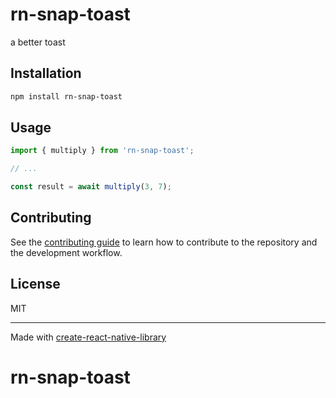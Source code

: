 # rn-snap-toast

a better toast 

## Installation


```sh
npm install rn-snap-toast
```


## Usage


```js
import { multiply } from 'rn-snap-toast';

// ...

const result = await multiply(3, 7);
```


## Contributing

See the [contributing guide](CONTRIBUTING.md) to learn how to contribute to the repository and the development workflow.

## License

MIT

---

Made with [create-react-native-library](https://github.com/callstack/react-native-builder-bob)
# rn-snap-toast
